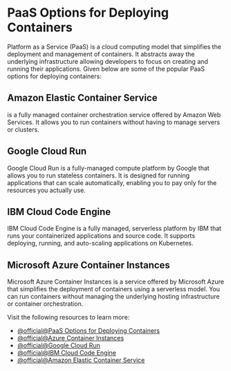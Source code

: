 # PaaS Options for Deploying Containers

Platform as a Service (PaaS) is a cloud computing model that simplifies the deployment and management of containers. It abstracts away the underlying infrastructure allowing developers to focus on creating and running their applications. Given below are some of the popular PaaS options for deploying containers:

## Amazon Elastic Container Service

is a fully managed container orchestration service offered by Amazon Web Services. It allows you to run containers without having to manage servers or clusters.

## Google Cloud Run

Google Cloud Run is a fully-managed compute platform by Google that allows you to run stateless containers. It is designed for running applications that can scale automatically, enabling you to pay only for the resources you actually use.

## IBM Cloud Code Engine

IBM Cloud Code Engine is a fully managed, serverless platform by IBM that runs your containerized applications and source code. It supports deploying, running, and auto-scaling applications on Kubernetes.

## Microsoft Azure Container Instances

Microsoft Azure Container Instances is a service offered by Microsoft Azure that simplifies the deployment of containers using a serverless model. You can run containers without managing the underlying hosting infrastructure or container orchestration.

Visit the following resources to learn more:

- [@official@PaaS Options for Deploying Containers](https://www.docker.com/resources/what-container/#paas-options)
- [@official@Azure Container Instances](https://azure.microsoft.com/en-us/services/container-instances/)
- [@official@Google Cloud Run](https://cloud.google.com/run)
- [@official@IBM Cloud Code Engine](https://www.ibm.com/cloud/code-engine)
- [@official@Amazon Elastic Container Service](https://aws.amazon.com/ecs/)
